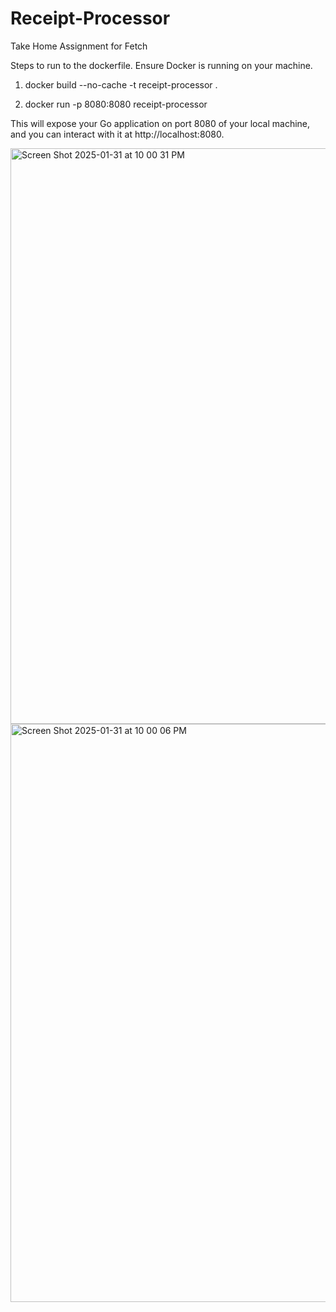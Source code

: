 # Receipt-Processor
Take Home Assignment for Fetch

Steps to run to the dockerfile. Ensure Docker is running on your machine.
1. docker build --no-cache -t receipt-processor .

2. docker run -p 8080:8080 receipt-processor

This will expose your Go application on port 8080 of your local machine, and you can interact with it at http://localhost:8080.

<img width="921" alt="Screen Shot 2025-01-31 at 10 00 31 PM" src="https://github.com/user-attachments/assets/d86428f0-3323-4e01-9d4d-3e3af832ccbe" />
<img width="925" alt="Screen Shot 2025-01-31 at 10 00 06 PM" src="https://github.com/user-attachments/assets/f4075378-3dc9-4e97-8e68-3e796269782b" />
